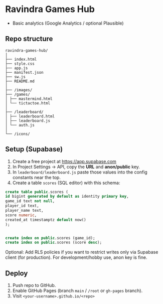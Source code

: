 # Ravindra Games Hub
- Basic analytics (Google Analytics / optional Plausible)


## Repo structure
```
ravindra-games-hub/
│
├── index.html
├── style.css
├── app.js
├── manifest.json
├── sw.js
├── README.md
│
├── /images/
├── /games/
│ ├── mastermind.html
│ └── tictactoe.html
│
├── /leaderboard/
│ ├── leaderboard.html
│ ├── leaderboard.js
│ └── auth.js
│
└── /icons/
```


## Setup (Supabase)
1. Create a free project at https://app.supabase.com
2. In Project Settings → API, copy the **URL** and **anon/public** key.
3. In `leaderboard/leaderboard.js` paste those values into the config constants near the top.
4. Create a table `scores` (SQL editor) with this schema:


```sql
create table public.scores (
id bigint generated by default as identity primary key,
game_id text not null,
player_id text,
player_name text,
score numeric,
created_at timestamptz default now()
);


create index on public.scores (game_id);
create index on public.scores (score desc);
```


Optional: Add RLS policies if you want to restrict writes only via Supabase client (for production). For development/hobby use, anon key is fine.


## Deploy
1. Push repo to GitHub.
2. Enable GitHub Pages (branch `main` / `/root` or `gh-pages` branch).
3. Visit `<your-username>.github.io/<repo>`